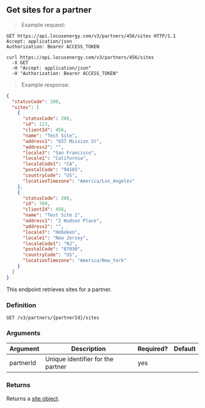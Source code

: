 ## Get sites for a partner

> Example request:

```http
GET https://api.locusenergy.com/v3/partners/456/sites HTTP/1.1
Accept: application/json
Authorization: Bearer ACCESS_TOKEN
```

```shell
curl https://api.locusenergy.com/v3/partners/456/sites
  -X GET
  -H "Accept: application/json"
  -H "Authorization: Bearer ACCESS_TOKEN"
```

> Example response:

```json
{
  "statusCode": 200,
  "sites": [
    {
      "statusCode": 200,
      "id": 123,
      "clientId": 456,
      "name": "Test Site",
      "address1": "657 Mission St",
      "address2": "",
      "locale3": "San Francisco",
      "locale1": "California",
      "localeCode1": "CA",
      "postalCode": "94105",
      "countryCode": "US",
      "locationTimezone": "America/Los_Angeles"
    },
    {
      "statusCode": 200,
      "id": 789,
      "clientId": 456,
      "name": "Test Site 2",
      "address1": "2 Hudson Place",
      "address2": "",
      "locale3": "Hoboken",
      "locale1": "New Jersey",
      "localeCode1": "NJ",
      "postalCode": "07030",
      "countryCode": "US",
      "locationTimezone": "America/New_York"
    }
  ]
}
```

This endpoint retrieves sites for a partner.

### Definition

`GET /v3/partners/{partnerId}/sites`

### Arguments

Argument | Description | Required? | Default
--- | --- | --- | ---
partnerId | Unique identifier for the partner | yes |

### Returns

Returns a [site object](#site-object).